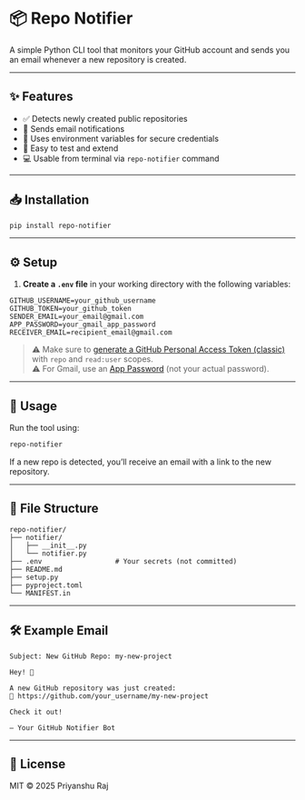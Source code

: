 # 📦 Repo Notifier

A simple Python CLI tool that monitors your GitHub account and sends you an email whenever a new repository is created.

---

## ✨ Features

- ✅ Detects newly created public repositories
- 📧 Sends email notifications
- 🔐 Uses environment variables for secure credentials
- 🧪 Easy to test and extend
- 💻 Usable from terminal via `repo-notifier` command

---

## 📥 Installation

```bash
pip install repo-notifier
```

---

## ⚙️ Setup

1. **Create a `.env` file** in your working directory with the following variables:

```
GITHUB_USERNAME=your_github_username
GITHUB_TOKEN=your_github_token
SENDER_EMAIL=your_email@gmail.com
APP_PASSWORD=your_gmail_app_password
RECEIVER_EMAIL=recipient_email@gmail.com
```

> ⚠️ Make sure to [generate a GitHub Personal Access Token (classic)](https://github.com/settings/tokens) with `repo` and `read:user` scopes.  
> ⚠️ For Gmail, use an [App Password](https://support.google.com/mail/answer/185833?hl=en) (not your actual password).

---

## 🚀 Usage

Run the tool using:

```bash
repo-notifier
```

If a new repo is detected, you’ll receive an email with a link to the new repository.

---

## 📂 File Structure

```
repo-notifier/
├── notifier/
│   ├── __init__.py
│   └── notifier.py
├── .env                  # Your secrets (not committed)
├── README.md
├── setup.py
├── pyproject.toml
└── MANIFEST.in
```

---

## 🛠 Example Email

```
Subject: New GitHub Repo: my-new-project

Hey! 👋

A new GitHub repository was just created:
🔗 https://github.com/your_username/my-new-project

Check it out!

– Your GitHub Notifier Bot
```

---

## 📃 License

MIT © 2025 Priyanshu Raj
